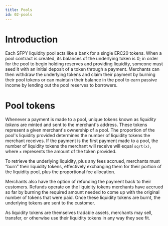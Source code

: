 ```yaml
---
title: Pools
id: 02-pools
---
```


# Introduction

Each SFPY liquidity pool acts like a bank for a single ERC20 tokens. When a pool contract is created, its balances of the underlying token is 0; in order for the pool to begin holding reserves and providing liquidity, someone must seed it with an initial deposit of a token through a payment. Merchants can then withdraw the underlying tokens and claim their payment by burning their pool tokens or can maintain their balance in the pool to earn passive income by lending out the pool reserves to borrowers.

# Pool tokens

Whenever a payment is made to a pool, unique tokens known as _liquidity tokens_ are minted and sent to the merchant's address. These tokens represent a given merchant's ownership of a pool. The proportion of the pool's liquidity provided determines the number of liquidity tokens the merchant receives. If the payment is the first payment made to a pool, the number of liquidity tokens the merchant will receive will equal `sqrt(x)`, where `x` represents the amount of the token provided.

To retrieve the underlying liquidity, plus any fees accrued, merchants must “burn” their liquidity tokens, effectively exchanging them for their portion of the liquidity pool, plus the proportional fee allocation.

Merchants also have the option of refunding the payment back to their customers. Refunds operate on the liquidity tokens merchants have accrued so far by burning the required amount needed to come up with the original number of tokens that were paid. Once these liquidity tokens are burnt, the underlying tokens are sent to the customer.

As liquidity tokens are themselves tradable assets, merchants may sell, transfer, or otherwise use their liquidity tokens in any way they see fit.